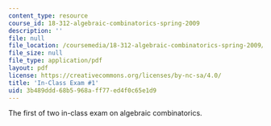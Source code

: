 ```yaml
---
content_type: resource
course_id: 18-312-algebraic-combinatorics-spring-2009
description: ''
file: null
file_location: /coursemedia/18-312-algebraic-combinatorics-spring-2009/3b489ddd68b5968aff77ed4f0c65e1d9_MIT18_312S09_exam01_ICE.pdf
file_size: null
file_type: application/pdf
layout: pdf
license: https://creativecommons.org/licenses/by-nc-sa/4.0/
title: 'In-Class Exam #1'
uid: 3b489ddd-68b5-968a-ff77-ed4f0c65e1d9
---
```

The first of two in-class exam on algebraic combinatorics.